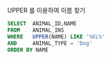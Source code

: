 UPPER 를 이용하여 이름 찾기  
  
```SQL
SELECT  ANIMAL_ID,NAME
FROM    ANIMAL_INS
WHERE   UPPER(NAME) LIKE '%EL%'
AND     ANIMAL_TYPE = 'Dog'
ORDER BY NAME
```
